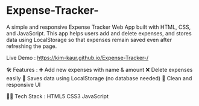 # Expense-Tracker-
A simple and responsive Expense Tracker Web App built with HTML, CSS, and JavaScript.
This app helps users add and delete expenses, and stores data using LocalStorage so that expenses remain saved even after refreshing the page.

Live Demo :
https://kim-kaur.github.io/Expense-Tracker-/ 

🛠 Features :
➕ Add new expenses with name & amount
❌ Delete expenses easily
💾 Saves data using LocalStorage (no database needed)
🎨 Clean and responsive UI

🧑‍💻 Tech Stack :
HTML5
CSS3
JavaScript

